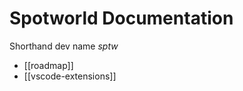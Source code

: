 # Spotworld Documentation

Shorthand dev name <em>sptw</em>

- [[roadmap]]
- [[vscode-extensions]]



